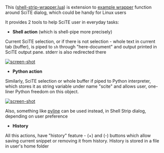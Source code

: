 This ([shell-strip-wrapper.lua](https://github.com/klonuo/scite-strip-wrapper/blob/master/shell-strip-wrapper.lua)) is extension to [example wrapper](https://github.com/klonuo/scite-strip-wrapper/blob/master/README-wrapper.md) function around SciTE dialog, which could be handy for Linux users

It provides 2 tools to help SciTE user in everyday tasks:

- **Shell action** (which is shell-pipe more precisely)

Current SciTE selection, or if there is not selection - whole text in current tab (buffer), is piped to `sh` through "here-document" and output printed in SciTE output pane. stderr is also redirected there

<a href="http://i.imgur.com/oJcX2.png">![screen-shot](http://i.imgur.com/oJcX2s.png "shell action")</a>

- **Python action**

Similarly, SciTE selection or whole buffer if piped to Python interpreter, which stores it as string variable under name "scite" and allows user, one-liner Python freedom on this object.

<a href="http://i.imgur.com/sZZUs.png">![screen-shot](http://i.imgur.com/sZZUss.png "python action")</a>

Also, something like [pyline](http://code.activestate.com/recipes/437932-pyline-a-grep-like-sed-like-command-line-tool/) can be used instead, in Shell Strip dialog, depending on user preference

- **History**

All this actions, have "history" feature - (+) and (-) buttons which allow saving current snippet or removing it from history. History is stored in a file in user's home folder